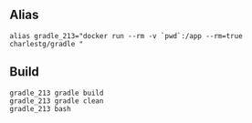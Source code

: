 ## Alias

```
alias gradle_213="docker run --rm -v `pwd`:/app --rm=true charlestg/gradle "
```

## Build

```
gradle_213 gradle build
gradle_213 gradle clean
gradle_213 bash
```


